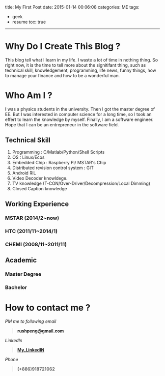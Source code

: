 title: My First Post
date: 2015-01-14 00:06:08
categories: ME
tags:
- geek 
- resume
toc: true
---

# Why Do I Create This Blog ? 
This blog tell what I learn in my life. I waste a lot of time in nothing thing. 
So right now, it is the time to tell more about the signitifant thing, such as 
technical skill, knowledgement, programming, life news, funny things, how to
manage your finance and how to be a wonderful man. 

# Who Am I ? 
I was a physics students in the university. Then I got the master degree of EE.
But I was interested in computer science for a long time, so I took an effert to learn the knowledge by myself. 
Finally, I am a software engineer. Hope that I can be an entrepreneur in the software field. 

## Technical Skill
1. Programming : C/Matlab/Python/Shell Scripts
2. OS : Linux/Ecos
3. Embedded Chip : Raspberry Pi/ MSTAR's Chip
4. Distributed revision control system : GIT
5. Android RIL
6. Video Decoder knowldege.
7. TV knowledge (T-CON/Over-Driver/Decompression/Local Dimming)
8. Closed Caption knowledge

## Working Experience

### MSTAR (2014/2~now)

### HTC (2011/11~2014/1)

### CHEMI (2008/11~2011/11)

## Academic
### Master Degree 

### Bachelor


# How to contact me ? 
*PM me to following email*
>**rushpeng@gmail.com**

*LinkedIn* 
>**[My_LinkedIN](https://www.linkedin.com/profile/public-profile-settings?trk=prof-edit-edit-public_profile)**

_Phone_
>**(+886)918721062**



